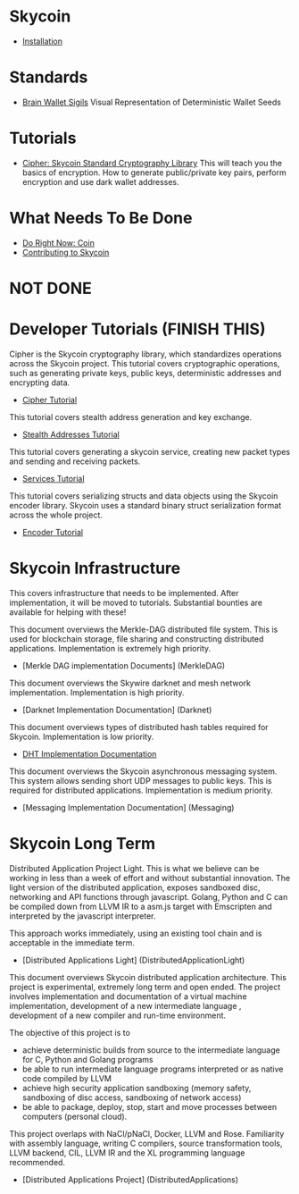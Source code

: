 # Skycoin

* [Installation](Installation)

# Standards

* [Brain Wallet Sigils](Brain-Wallet-Sigils)
Visual Representation of Deterministic Wallet Seeds

# Tutorials

* [Cipher: Skycoin Standard Cryptography Library](cipher)
This will teach you the basics of encryption. How to generate public/private key pairs, perform encryption and use dark wallet addresses.

# What Needs To Be Done

* [Do Right Now: Coin](coin_todo)
* [Contributing to Skycoin](Contributing)

# NOT DONE
# Developer Tutorials (FINISH THIS)


Cipher is the Skycoin cryptography library, which standardizes operations across the Skycoin project. This tutorial covers cryptographic operations, such as generating private keys, public keys, deterministic addresses and encrypting data.
* [Cipher Tutorial](cipher)

This tutorial covers stealth address generation and key exchange.
* [Stealth Addresses Tutorial](stealth)

This tutorial covers generating a skycoin service, creating new packet types and sending and receiving packets.
* [Services Tutorial](Services)

This tutorial covers serializing structs and data objects using the Skycoin encoder library. Skycoin uses a standard binary struct serialization format across the whole project.
* [Encoder Tutorial](Encoder)

# Skycoin Infrastructure

This covers infrastructure that needs to be implemented. After implementation, it will be moved to tutorials. Substantial bounties are available for helping with these!

This document overviews the Merkle-DAG distributed file system. This is used for blockchain storage, file sharing and constructing distributed applications. Implementation is extremely high priority.

* [Merkle DAG implementation Documents] (MerkleDAG)

This document overviews the Skywire darknet and mesh network implementation. Implementation is high priority.
* [Darknet Implementation Documentation] (Darknet)

This document overviews types of distributed hash tables required for Skycoin. Implementation is low priority.
* [DHT Implementation Documentation](DHT)

This document overviews the Skycoin asynchronous messaging system. This system allows sending short UDP messages to public keys. This is required for distributed applications. Implementation is medium priority.

* [Messaging Implementation Documentation] (Messaging)

# Skycoin Long Term 

Distributed Application Project Light. This is what we believe can be working in less than a week of effort and without substantial innovation. The light version of the distributed application, exposes sandboxed disc, networking and API functions through javascript. Golang, Python and C can be compiled down from LLVM IR to a asm.js target with Emscripten and interpreted by the javascript interpreter.

This approach works immediately, using an existing tool chain and is acceptable in the immediate term.

* [Distributed Applications Light] (DistributedApplicationLight)

This document overviews Skycoin distributed application architecture. This project is experimental, extremely long term and open ended. The project involves implementation and documentation of a virtual machine implementation, development of a new intermediate language , development of a new compiler and run-time environment. 

The objective of this project is to 
* achieve deterministic builds from source to the intermediate language for C, Python and Golang programs
* be able to run intermediate language programs interpreted or as native code compiled by LLVM
* achieve high security application sandboxing (memory safety, sandboxing of disc access, sandboxing of network access)
* be able to package, deploy, stop, start and move processes between computers (personal cloud). 

This project overlaps with NaCl/pNaCl, Docker, LLVM and Rose. Familiarity with assembly language, writing C compilers, source transformation tools, LLVM backend, CIL, LLVM IR and the XL programming language recommended.

* [Distributed Applications Project] (DistributedApplications)